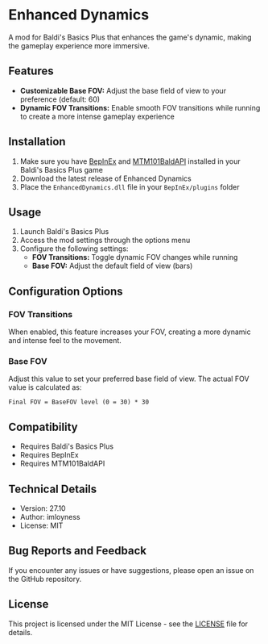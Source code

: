 # Enhanced Dynamics

A mod for Baldi's Basics Plus that enhances the game's dynamic, making the gameplay experience more immersive.

## Features

- **Customizable Base FOV:** Adjust the base field of view to your preference (default: 60)
- **Dynamic FOV Transitions:** Enable smooth FOV transitions while running to create a more intense gameplay experience

## Installation

1. Make sure you have [BepInEx](https://github.com/BepInEx/BepInEx) and [MTM101BaldAPI](https://gamebanana.com/mods/383711) installed in your Baldi's Basics Plus game
2. Download the latest release of Enhanced Dynamics
3. Place the `EnhancedDynamics.dll` file in your `BepInEx/plugins` folder

## Usage

1. Launch Baldi's Basics Plus
2. Access the mod settings through the options menu
3. Configure the following settings:
   - **FOV Transitions:** Toggle dynamic FOV changes while running
   - **Base FOV:** Adjust the default field of view (bars)

## Configuration Options

### FOV Transitions
When enabled, this feature increases your FOV, creating a more dynamic and intense feel to the movement.

### Base FOV
Adjust this value to set your preferred base field of view. The actual FOV value is calculated as:
```
Final FOV = BaseFOV level (0 = 30) * 30
```

## Compatibility

- Requires Baldi's Basics Plus
- Requires BepInEx
- Requires MTM101BaldAPI

## Technical Details

- Version: 27.10
- Author: imloyness
- License: MIT

## Bug Reports and Feedback

If you encounter any issues or have suggestions, please open an issue on the GitHub repository.

## License

This project is licensed under the MIT License - see the [LICENSE](LICENSE) file for details.
